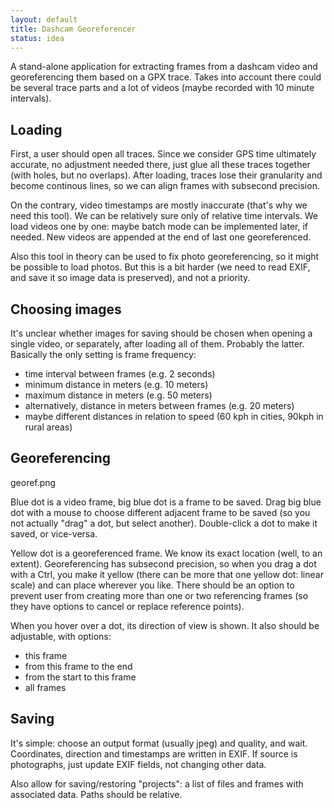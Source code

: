 ```yaml
---
layout: default
title: Dashcam Georeferencer
status: idea
---
```


A stand-alone application for extracting frames from a dashcam video and georeferencing them
based on a GPX trace. Takes into account there could be several trace parts and a lot of videos
(maybe recorded with 10 minute intervals).

## Loading

First, a user should open all traces. Since we consider GPS time ultimately accurate, no adjustment
needed there, just glue all these traces together (with holes, but no overlaps). After loading,
traces lose their granularity and become continous lines, so we can align frames with subsecond
precision.

On the contrary, video timestamps are mostly inaccurate (that's why we need this tool). We can be
relatively sure only of relative time intervals. We load videos one by one: maybe batch mode can
be implemented later, if needed. New videos are appended at the end of last one georeferenced.

Also this tool in theory can be used to fix photo georeferencing, so it might be possible
to load photos. But this is a bit harder (we need to read EXIF, and save it so image data
is preserved), and not a priority.

## Choosing images

It's unclear whether images for saving should be chosen when opening a single video, or separately,
after loading all of them. Probably the latter. Basically the only setting is frame frequency:

* time interval between frames (e.g. 2 seconds)
* minimum distance in meters (e.g. 10 meters)
* maximum distance in meters (e.g. 50 meters)
* alternatively, distance in meters between frames (e.g. 20 meters)
* maybe different distances in relation to speed (60 kph in cities, 90kph in rural areas)

## Georeferencing

georef.png

Blue dot is a video frame, big blue dot is a frame to be saved. Drag big blue dot with a mouse to
choose different adjacent frame to be saved (so you not actually "drag" a dot, but select another).
Double-click a dot to make it saved, or vice-versa.

Yellow dot is a georeferenced frame. We know its exact location (well, to an extent). Georeferencing
has subsecond precision, so when you drag a dot with a Ctrl, you make it yellow (there can be more
that one yellow dot: linear scale) and can place wherever you like. There should be an option to
prevent user from creating more than one or two referencing frames (so they have options to cancel
or replace reference points).

When you hover over a dot, its direction of view is shown. It also should be adjustable, with options:

* this frame
* from this frame to the end
* from the start to this frame
* all frames

## Saving

It's simple: choose an output format (usually jpeg) and quality, and wait. Coordinates, direction
and timestamps are written in EXIF. If source is photographs, just update EXIF fields, not changing
other data.

Also allow for saving/restoring "projects": a list of files and frames with associated data. Paths
should be relative.
